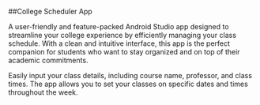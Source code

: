 ##College Scheduler App

A user-friendly and feature-packed Android Studio app designed to streamline your college experience by efficiently managing your class schedule. With a clean and intuitive interface, this app is the perfect companion for students who want to stay organized and on top of their academic commitments.

Easily input your class details, including course name, professor, and class times. The app allows you to set your classes on specific dates and times throughout the week.
